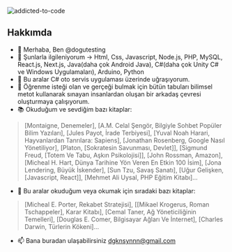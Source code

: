 ![addicted-to-code](https://github.com/dogutesting/dogutesting/assets/80362520/0e37517c-9afc-48c3-869c-ce20a29a8188)

## <h2 id="tr">Hakkımda</h2>
- 👋 Merhaba, Ben @dogutesting
- 👀 Şunlarla ilgileniyorum -> Html, Css, Javascript, Node.js, PHP, MySQL, React.js, Next.js, Java(daha çok Android Java), C#(daha çok Unity C# ve Windows Uygulamaları), Arduino, Python
- 🌱 Bu aralar C# oto servis uygulaması üzerinde uğraşıyorum.
- 🐺 Öğrenme isteği olan ve gerçeği bulmak için bütün tabuları bilimsel metot kullanarak sınayan insanlardan oluşan bir arkadaş çevresi oluşturmaya çalışıyorum.
- 📚 Okuduğum ve sevdiğim bazı kitaplar:
> [Montaigne, Denemeler], [A.M. Celal Şengör, Bilgiyle Sohbet Popüler Bilim Yazıları], [Jules Payot, İrade Terbiyesi], [Yuval Noah Harari, Hayvanlardan Tanrılara: Sapiens], [Jonathan Rosenberg, Google Nasıl Yönetiliyor], [Platon, [Sokratesin Savunması, Devlet]], [Sigmund Freud, [Totem Ve Tabu, Aşkın Psikolojisi]], [John Rossman, Amazon], [Micheal H. Hart, Dünya Tarihine Yön Veren En Etkin 100 İsim], [Jona Lendering, Büyük İskender], [Sun Tzu, Savaş Sanatı], [Uğur Gelişken, [Javascript, React]], [Mehmet Ali Uysal, PHP Eğitim Kitabı]...
- 📖 Bu aralar okuduğum veya okumak için sıradaki bazı kitaplar:
> [Micheal E. Porter, Rekabet Stratejisi], [[Mikael Krogerus, Roman Tschappeler], Karar Kitabı], [Cemal Taner, Ağ Yöneticiliğinin Temelleri], [Douglas E. Comer, Bilgisayar Ağları Ve İnternet], [Charles Darwin, Türlerin Kökeni]...
- 📫 Bana buradan ulaşabilirsiniz dgknsynnn@gmail.com
